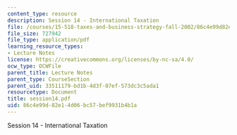 ```yaml
---
content_type: resource
description: Session 14 - International Taxation
file: /courses/15-518-taxes-and-business-strategy-fall-2002/86c4e99d82e14d06bc57bef9931b4b1a_session14.pdf
file_size: 727942
file_type: application/pdf
learning_resource_types:
- Lecture Notes
license: https://creativecommons.org/licenses/by-nc-sa/4.0/
ocw_type: OCWFile
parent_title: Lecture Notes
parent_type: CourseSection
parent_uid: 33511179-bd1b-4d3f-07ef-573dc3c5ada1
resourcetype: Document
title: session14.pdf
uid: 86c4e99d-82e1-4d06-bc57-bef9931b4b1a
---
```

Session 14 - International Taxation